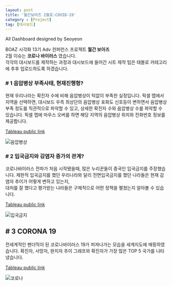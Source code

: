 ```yaml
---
layout: post
title: '월간보아즈 2월호:COVID-19'
category : [Project]
tag: [대시보드]
---
```


All Dashboard designed by Seoyeon

BOAZ 시각화 13기 Adv 컨퍼런스 프로젝트 **월간 보아즈**     
2월 이슈는 **코로나 바이러스** 였습니다.        
각각의 대시보드를 제작하는 과정과 대시보드에 들어간 시트 제작 팁은 태블로 카테고리에 추후 업로드하도록 하겠습니다.

### # 1 음압병상 부족사태, 현재진행형? 
    
현재 우리나라는 확진자 수에 비해 음압병상이 턱없이 부족한 실정입니다.
픽셀 맵에서 지역을 선택하면, 대시보드 우측 최상단의 음압병상 포화도 신호등이 변하면서 음압병상 부족 정도를 직관적으로 파악할 수 있고,
상세한 확진자 수와 음압병상 수를 파악할 수 있습니다.
픽셀 맵에 마우스 오버를 하면 해당 지역의 음압병상 위치와 전화번호 정보를 제공합니다. 
      
      
[Tableau public link](https://public.tableau.com/profile/.83057946#!/vizhome/2_15839416513360/Dashboard)    

    
![음압병상](https://drive.google.com/uc?id=1jdqgX1mT76j3RBk9fHRwyf0WcKo5iRkW)

### # 2 입국금지와 감염자 증가의 관계?

코로나바이러스 전파가 처음 시작됐을때, 많은 누리꾼들이 중국인 입국금지를 주장했습니다.
제한적 입국금지를 했던 우리나라와 달리 전면입국금지를 했던 나라들은 현재 감염자 추이가 어떻게 변하고 있는지,     
대처를 잘 했다고 평가받는 나라들은 구체적으로 어떤 정책을 펼쳤는지 알아볼 수 있습니다.

[Tableau public link](https://public.tableau.com/profile/.83057946#!/vizhome/1_15835749642770/Dashboard)    
 
     
![입국금지](https://drive.google.com/uc?id=1Qv0e7KpNk9Zq9paCos44NjiInoPtpRSY)

## # 3 CORONA 19 


전세계적인 팬더믹이 된 코로나바이러스 19가 퍼져나가는 모습을 세계지도에 매핑하였습니다. 
확진자, 사망자, 완치자 추이 그래프와 확진자가 가장 많은 TOP 5 국가를 나타냈습니다.

[Tableau public link](https://public.tableau.com/profile/.83057946#!/vizhome/CORONA192_28Update/CORONA192020-02-28)
     
     
![코로나](https://drive.google.com/uc?id=1KpWbblp6XoKYHFvxIXi2SC8j3D2p7mPc)
